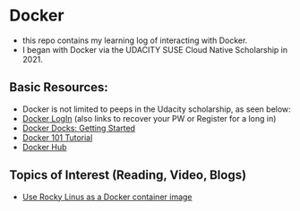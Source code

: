 # Docker 
* this repo contains my learning log of interacting with Docker. 
* I began with Docker via the UDACITY SUSE Cloud Native Scholarship in 2021.

## Basic Resources: 
*  Docker is not limited to peeps in the Udacity scholarship, as seen below: 
*  [Docker LogIn](https://id.docker.com/login/?next=%2Fid%2Foauth%2Fauthorize%2F%3Fclient_id%3D43f17c5f-9ba4-4f13-853d-9d0074e349a7%26nonce%3DeyJhbGciOiJIUzI1NiIsInR5cCI6IkpXVCJ9.eyJhdWQiOiI0M2YxN2M1Zi05YmE0LTRmMTMtODUzZC05ZDAwNzRlMzQ5YTciLCJleHAiOiIyMDIxLTA4LTE3VDIwOjEwOjAzLjc1Mzk0MzY5OFoiLCJpYXQiOiIyMDIxLTA4LTE3VDIwOjA1OjAzLjc1Mzk0NDI3MVoiLCJyZnAiOiJPSE9hNDlrZ3I2S0ZjTDNrWUkwX2tRPT0iLCJ0YXJnZXRfbGlua191cmkiOiJodHRwczovL2h1Yi5kb2NrZXIuY29tIn0.n_tw0wKIAD85pA5Dgz0p9AdcmPg4PhUFqS7o7GH1c_4%26redirect_uri%3Dhttps%253A%252F%252Fhub.docker.com%252Fsso%252Fcallback%26response_type%3Dcode%26scope%3Dopenid%26state%3DeyJhbGciOiJIUzI1NiIsInR5cCI6IkpXVCJ9.eyJhdWQiOiI0M2YxN2M1Zi05YmE0LTRmMTMtODUzZC05ZDAwNzRlMzQ5YTciLCJleHAiOiIyMDIxLTA4LTE3VDIwOjEwOjAzLjc1Mzk0MzY5OFoiLCJpYXQiOiIyMDIxLTA4LTE3VDIwOjA1OjAzLjc1Mzk0NDI3MVoiLCJyZnAiOiJPSE9hNDlrZ3I2S0ZjTDNrWUkwX2tRPT0iLCJ0YXJnZXRfbGlua191cmkiOiJodHRwczovL2h1Yi5kb2NrZXIuY29tIn0.n_tw0wKIAD85pA5Dgz0p9AdcmPg4PhUFqS7o7GH1c_4) (also links to recover your PW or Register for a long in)
*  [Docker Docks: Getting Started](https://docs.docker.com/get-started/) 
*  [Docker 101 Tutorial](https://www.docker.com/101-tutorial)
*  [Docker Hub](https://hub.docker.com/)

## Topics of Interest (Reading, Video, Blogs) 
* [Use Rocky Linus as a Docker container image](https://www.techrepublic.com/article/how-to-use-rocky-linux-as-a-docker-container-image/?ftag=TRE684d531&bhid=29410384078638952511834173176338&mid=13455023&cid=2276729581)

